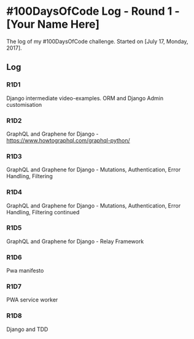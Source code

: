 # #100DaysOfCode Log - Round 1 - [Your Name Here]

The log of my #100DaysOfCode challenge. Started on [July 17, Monday, 2017].

## Log

### R1D1 
Django intermediate video-examples. ORM and Django Admin customisation

### R1D2
GraphQL and Graphene for Django - https://www.howtographql.com/graphql-python/

### R1D3
GraphQL and Graphene for Django - Mutations, Authentication, Error Handling, Filtering

### R1D4
GraphQL and Graphene for Django - Mutations, Authentication, Error Handling, Filtering continued

### R1D5
GraphQL and Graphene for Django - Relay Framework

### R1D6
Pwa manifesto

### R1D7
PWA service worker

### R1D8
Django and TDD
